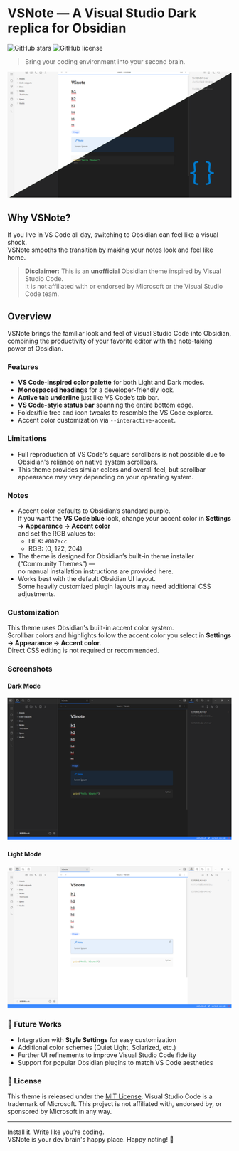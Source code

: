 # VSNote — A Visual Studio Dark replica for Obsidian
![GitHub stars](https://img.shields.io/github/stars/AmyJapanese/VSNote?style=flat-square)
![GitHub license](https://img.shields.io/github/license/AmyJapanese/VSNote?style=flat-square)
> Bring your coding environment into your second brain.

![VSNote Theme Thumbnail](Assets/Thumbnail.png)

## Why VSNote?

If you live in VS Code all day, switching to Obsidian can feel like a visual shock.  
VSNote smooths the transition by making your notes look and feel like home.

> **Disclaimer:** This is an **unofficial** Obsidian theme inspired by Visual Studio Code.  
> It is not affiliated with or endorsed by Microsoft or the Visual Studio Code team.

## Overview

VSNote brings the familiar look and feel of Visual Studio Code into Obsidian,  
combining the productivity of your favorite editor with the note-taking power of Obsidian.

### Features

- **VS Code-inspired color palette** for both Light and Dark modes.
- **Monospaced headings** for a developer-friendly look.
- **Active tab underline** just like VS Code’s tab bar.
- **VS Code-style status bar** spanning the entire bottom edge.
- Folder/file tree and icon tweaks to resemble the VS Code explorer.
- Accent color customization via `--interactive-accent`.

### Limitations
- Full reproduction of VS Code's square scrollbars is not possible due to Obsidian's reliance on native system scrollbars.  
- This theme provides similar colors and overall feel, but scrollbar appearance may vary depending on your operating system.

### Notes

- Accent color defaults to Obsidian’s standard purple.  
  If you want the **VS Code blue** look, change your accent color in **Settings → Appearance → Accent color**  
  and set the RGB values to:  
  - HEX: `#007acc`
  - RGB: (0, 122, 204)
- The theme is designed for Obsidian’s built-in theme installer (“Community Themes”) —  
  no manual installation instructions are provided here.
- Works best with the default Obsidian UI layout.  
  Some heavily customized plugin layouts may need additional CSS adjustments.

### Customization

This theme uses Obsidian's built-in accent color system.  
Scrollbar colors and highlights follow the accent color you select in **Settings → Appearance → Accent color**.  
Direct CSS editing is not required or recommended.

### Screenshots

#### Dark Mode

![VSNote Dark Mode Screenshot](Assets/darkmode.png)

#### Light Mode

![VSNote Light Mode Screenshot](Assets/lightmode.png)

### 🚧 Future Works

- Integration with **Style Settings** for easy customization
- Additional color schemes (Quiet Light, Solarized, etc.)
- Further UI refinements to improve Visual Studio Code fidelity
- Support for popular Obsidian plugins to match VS Code aesthetics

### 📜 License

This theme is released under the [MIT License](License.txt).
Visual Studio Code is a trademark of Microsoft.
This project is not affiliated with, endorsed by, or sponsored by Microsoft in any way.

---

Install it. Write like you’re coding.  
VSNote is your dev brain's happy place.
Happy noting! 🚀